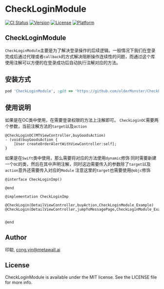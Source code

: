 # CheckLoginModule

[![CI Status](https://img.shields.io/travis/印聪/CheckLoginModule.svg?style=flat)](https://travis-ci.org/印聪/CheckLoginModule)
[![Version](https://img.shields.io/cocoapods/v/CheckLoginModule.svg?style=flat)](https://cocoapods.org/pods/CheckLoginModule)
[![License](https://img.shields.io/cocoapods/l/CheckLoginModule.svg?style=flat)](https://cocoapods.org/pods/CheckLoginModule)
[![Platform](https://img.shields.io/cocoapods/p/CheckLoginModule.svg?style=flat)](iOS)

## CheckLoginModule
`CheckLoginModule`主要是为了解决登录操作的后续逻辑。一般情况下我们在登录完成后通过代理或者`callback`的方式解决阻断操作连续性的问题，而通过这个库使用注解可以方便的在登录成功后自动执行注解对应的方法。

## 安装方式


```ruby
pod 'CheckLoginModule', :git => 'https://github.com/olderMonster/CheckLoginModule.git'
```

## 使用说明
如果是在OC类中使用，在需要登录权限的方法上注解即可。
`CheckLoginOC`需要两个参数，当前注解方法的`target`以及`action`
```
@CheckLoginOC(MTViewController,buyGoodsAction)
- (void)buyGoodsAction {
    [User createOrderAlertWithViewController:self];
}

```

如果是在`Swift`类中使用，那么需要将对应的方法使用`dynamic`修饰
同时需要新建一个`OC`的类，然后在其中声明注解，同时这边需要传入的参数除了`target`以及`action`意外还需要传入对应的`Module`
注意这里的`target`也需要使用`@objc`修饰

```
@interface CheckLoginImp()

@end

@implementation CheckLoginImp

@CheckLogin(DetailViewController,buyAction,CheckLoginModule_Example)
@CheckLogin(DetailViewController,jumpToMessagePage,CheckLoginModule_Example)


@end
```

## Author

印聪, cong.yin@metawall.ai

## License

CheckLoginModule is available under the MIT license. See the LICENSE file for more info.
